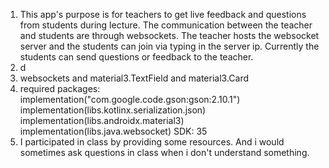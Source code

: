 1. This app's purpose is for teachers to get live feedback and questions from students during lecture.
The communication between the teacher and students are through websockets. The teacher hosts the websocket server
and the students can join via typing in the server ip. Currently the students can send questions or feedback to the 
teacher.
2. d
3. websockets and material3.TextField and material3.Card
4. required packages:
      implementation("com.google.code.gson:gson:2.10.1")
      implementation(libs.kotlinx.serialization.json)
      implementation(libs.androidx.material3)
      implementation(libs.java.websocket)
    SDK: 35
5. I participated in class by providing some resources. 
And i would sometimes ask questions in class when i don't understand something.
